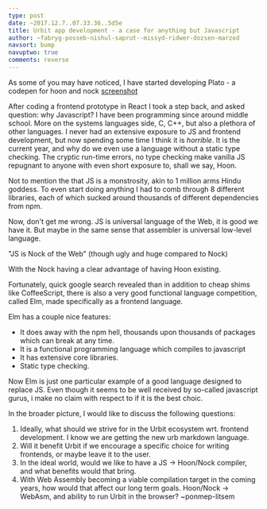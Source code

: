 ```yaml
---
type: post
date: ~2017.12.7..07.33.36..5d5e
title: Urbit app development - a case for anything but Javascript
author: ~fabryg-posseb-nishul-saprut--missyd-ridwer-dozsen-marzod
navsort: bump
navuptwo: true
comments: reverse
---
```


As some of you may have noticed, I have started developing Plato - a codepen for hoon and nock
[screenshot](http://i.magaimg.net/img/21tw.png)

After coding a frontend prototype in React I took a step back, and asked question: why Javascript?
I have been programming since around middle school. More on the systems languages side, C, C++,
but also a plethora of other languages. I never had an extensive exposure to JS and frontend development, but now spending some time I think it is _horrible_. It is the current year, and why do we even use a language without a static type checking. The cryptic run-time errors, no type checking make vanilla JS repugnant to anyone with even short exposure to, shall we say, Hoon.

Not to mention the that JS is a monstrosity, akin to 1 million arms Hindu goddess.
To even start doing anything I had to comb through 8 different libraries, each of which sucked around thousands of different dependencies from npm. 

Now, don't get me wrong. JS is universal language of the Web, it is good we have it. But maybe in the same sense that assembler is universal low-level language. 

"JS is Nock of the Web" (though ugly and huge compared to Nock)

With the Nock having a clear advantage of having Hoon existing.

Fortunately, quick google search revealed than in addition to cheap shims like CoffeeScript, there is also a very good functional language competition, called Elm, made specifically as a frontend language. 

Elm has a couple nice features:
- It does away with the npm hell, thousands upon thousands of packages
  which can break at any time.
- It is a functional programming language which compiles to javascript
- It has extensive core libraries.
- Static type checking.

Now Elm is just one particular example of a good language designed to replace JS.
Even though it seems to be well received by so-called javascript gurus, i make no claim 
with respect to if it is the best choic.

In the broader picture, I would like to discuss the following questions:

   1. Ideally, what should we strive for in the Urbit ecosystem wrt. frontend development.
      I know we are getting the new urb markdown language.
   2. Will it benefit Urbit if we encourage a specific choice for writing frontends,
       or maybe leave it to the user.
   3. In the ideal world, would we like to have a JS -> Hoon/Nock compiler, and
       what benefits would that bring. 
   4. With Web Assembly becoming a viable compilation target in the coming years,
        how would that affect our long term goals. Hoon/Nock -> WebAsm, and 
        ability to run Urbit in the browser?
~ponmep-litsem